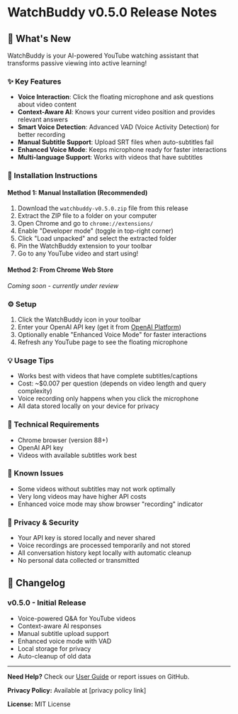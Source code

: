 # WatchBuddy v0.5.0 Release Notes

## 🎉 What's New

WatchBuddy is your AI-powered YouTube watching assistant that transforms passive viewing into active learning!

### ✨ Key Features
- **Voice Interaction**: Click the floating microphone and ask questions about video content
- **Context-Aware AI**: Knows your current video position and provides relevant answers
- **Smart Voice Detection**: Advanced VAD (Voice Activity Detection) for better recording
- **Manual Subtitle Support**: Upload SRT files when auto-subtitles fail
- **Enhanced Voice Mode**: Keeps microphone ready for faster interactions
- **Multi-language Support**: Works with videos that have subtitles

### 🚀 Installation Instructions

#### Method 1: Manual Installation (Recommended)
1. Download the `watchbuddy-v0.5.0.zip` file from this release
2. Extract the ZIP file to a folder on your computer
3. Open Chrome and go to `chrome://extensions/`
4. Enable "Developer mode" (toggle in top-right corner)
5. Click "Load unpacked" and select the extracted folder
6. Pin the WatchBuddy extension to your toolbar
7. Go to any YouTube video and start using!

#### Method 2: From Chrome Web Store
*Coming soon - currently under review*

### ⚙️ Setup
1. Click the WatchBuddy icon in your toolbar
2. Enter your OpenAI API key (get it from [OpenAI Platform](https://platform.openai.com/api-keys))
3. Optionally enable "Enhanced Voice Mode" for faster interactions
4. Refresh any YouTube page to see the floating microphone

### 💡 Usage Tips
- Works best with videos that have complete subtitles/captions
- Cost: ~$0.007 per question (depends on video length and query complexity)
- Voice recording only happens when you click the microphone
- All data stored locally on your device for privacy

### 🔧 Technical Requirements
- Chrome browser (version 88+)
- OpenAI API key
- Videos with available subtitles work best

### 🐛 Known Issues
- Some videos without subtitles may not work optimally
- Very long videos may have higher API costs
- Enhanced voice mode may show browser "recording" indicator

### 📝 Privacy & Security
- Your API key is stored locally and never shared
- Voice recordings are processed temporarily and not stored
- All conversation history kept locally with automatic cleanup
- No personal data collected or transmitted

## 🔄 Changelog

### v0.5.0 - Initial Release
- Voice-powered Q&A for YouTube videos
- Context-aware AI responses
- Manual subtitle upload support
- Enhanced voice mode with VAD
- Local storage for privacy
- Auto-cleanup of old data

---

**Need Help?** Check our [User Guide](README.md) or report issues on GitHub.

**Privacy Policy:** Available at [privacy policy link]

**License:** MIT License 